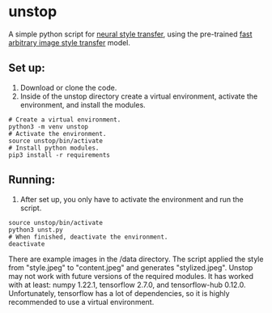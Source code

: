 # unstop
A simple python script for [neural style transfer](https://en.wikipedia.org/wiki/Neural_Style_Transfer), using the pre-trained [fast arbitrary image style transfer](https://tfhub.dev/google/magenta/arbitrary-image-stylization-v1-256/2) model.

## Set up:
1. Download or clone the code.
2. Inside of the unstop directory create a virtual environment, activate the
environment, and install the modules.
```
# Create a virtual environment.
python3 -m venv unstop
# Activate the environment.
source unstop/bin/activate
# Install python modules.
pip3 install -r requirements
```
## Running:
1. After set up, you only have to activate the environment and run the script.
```
source unstop/bin/activate
python3 unst.py
# When finished, deactivate the environment.
deactivate
```
There are example images in the /data directory. The script applied the style
from "style.jpeg" to "content.jpeg" and generates "stylized.jpeg". Unstop may
not work with future versions of the required modules. It has worked with at 
least: numpy 1.22.1, tensorflow 2.7.0, and tensorflow-hub 0.12.0. Unfortunately,
tensorflow has a lot of dependencies, so it is highly recommended to use a
virtual environment.
